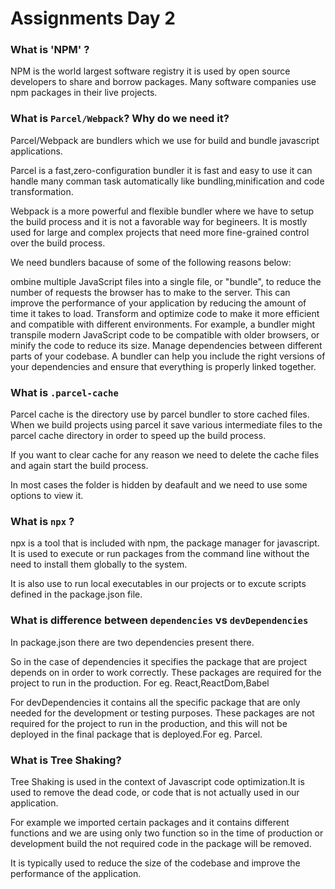 # Assignments Day 2

### What is 'NPM' ?

NPM is the world largest software registry it is used by open source developers to share and borrow packages. Many software companies use npm packages in their live projects.

### What is `Parcel/Webpack`? Why do we need it?

Parcel/Webpack are bundlers which we use for build and bundle javascript applications.

Parcel is a fast,zero-configuration bundler it is fast and easy to use it can handle many comman task automatically like bundling,minification and code transformation.

Webpack is a more powerful and flexible bundler where we have to setup the build process and it is not a favorable way for begineers. It is mostly used for large and complex projects that need more fine-grained control over the build process.

We need bundlers bacause of some of the following reasons below:

ombine multiple JavaScript files into a single file, or "bundle", to reduce the number of requests the browser has to make to the server. This can improve the performance of your application by reducing the amount of time it takes to load.
Transform and optimize code to make it more efficient and compatible with different environments. For example, a bundler might transpile modern JavaScript code to be compatible with older browsers, or minify the code to reduce its size.
Manage dependencies between different parts of your codebase. A bundler can help you include the right versions of your dependencies and ensure that everything is properly linked together.

### What is `.parcel-cache`

Parcel cache is the directory use by parcel bundler to store cached files. When we build projects using parcel it save various intermediate files to the parcel cache directory in order to speed up the build process.

If you want to clear cache for any reason we need to delete the cache files and again start the build process.

In most cases the folder is hidden by deafault and we need to use some options to view it.

### What is `npx` ?

npx is a tool that is included with npm, the package manager for javascript. It is used to execute or run packages from the command line without the need to install them globally to the system.

It is also use to run local executables in our projects or to excute scripts defined in the package.json file.

### What is difference between `dependencies` vs `devDependencies`

In package.json there are two dependencies present there.

So in the case of dependencies it specifies the package that are project depends on in order to work correctly. These packages are required for the project to run in the production. For eg. React,ReactDom,Babel

For devDependencies it contains all the specific package that are only needed for the development or testing purposes. These packages are not required for the project to run in the production, and this will not be deployed in the final package that is deployed.For eg. Parcel.

### What is Tree Shaking?

Tree Shaking is used in the context of Javascript code optimization.It is used to remove the dead code, or code that is not actually used in our application.

For example we imported certain packages and it contains different functions and we are using only two function so in the time of production or development build the not required code in the package will be removed.

It is typically used to reduce the size of the codebase and improve the performance of the application.
